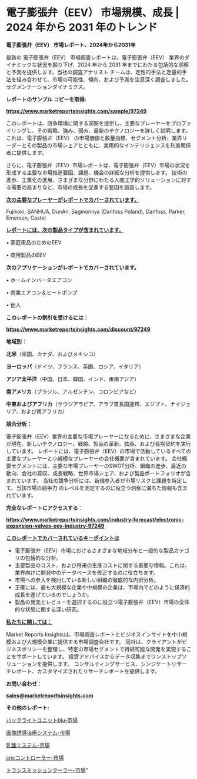 # 電子膨張弁（EEV） 市場規模、成長 | 2024 年から 2031 年のトレンド

<strong>電子膨張弁（EEV） 市場レポート、2024年から2031年</strong>

最新の 電子膨張弁（EEV） 市場調査レポートは、電子膨張弁（EEV） 業界のダイナミックな状況を掘り下げ、2024 年から 2031 年までにわたる包括的な洞察と予測を提供します。当社の調査アナリスト チームは、定性的手法と定量的手法を組み合わせて、市場の可能性、傾向、および予測を注意深く調査しました。 セグメンテーションダイナミクス。



<strong>レポートのサンプル コピーを取得:</strong> <a href=https://www.marketreportsinsights.com/sample/97249>

<strong><u>https://www.marketreportsinsights.com/sample/97249</u></strong></a>

このレポートは、競争環境に関する洞察を提供し、主要なプレーヤーをプロファイリングし、その戦略、強み、弱み、最新のテクノロジーを詳しく説明します。 これは、電子膨張弁（EEV） の市場価値と数量指標、セグメント分析、業界リーダーとその製品の市場シェアとともに、実用的なインテリジェンスを利害関係者に提供します。

さらに、電子膨張弁（EEV）市場レポートは、電子膨張弁（EEV）市場の状況を形成する主要な市場推進要因、課題、機会の詳細な分析を提供します。 技術の進歩、工業化の進展、さまざまな分野にわたる人間工学的ソリューションに対する需要の高まりなど、市場の成長を促進する要因を調査します。



<strong><u>次の主要なプレーヤーがレポートでカバーされています。</u></strong>

Fujikoki, SANHUA, DunAn, Saginomiya (Danfoss Poland), Danfoss, Parker, Emerson, Castel



<strong><u><b>レポートには、次の製品タイプが含まれています。</b></u></strong>

• 家庭用品のためのEEV

• 商用製品のEEV



<strong><b>次のアプリケーションがレポートでカバーされています。</b></strong>

• ホームインバータエアコン

• 商業エアコン＆ヒートポンプ

• 他人



<strong><b>このレポートの割引を受けるには：</b></strong><a href=https://www.marketreportsinsights.com/discount/97249>

<strong><u>https://www.marketreportsinsights.com/discount/97249</u></strong></a>



<strong>地域別：</strong>



<strong>北米</strong>（米国、カナダ、およびメキシコ）



<strong>ヨーロッパ</strong>（ドイツ、フランス、英国、ロシア、イタリア）



<strong>アジア太平洋</strong>（中国、日本、韓国、インド、東南アジア）



<strong>南アメリカ</strong>（ブラジル、アルゼンチン、コロンビアなど）



<strong>中東およびアフリカ</strong>（サウジアラビア、アラブ首長国連邦、エジプト、ナイジェリア、および南アフリカ）



<strong>競合分析：</strong>

電子膨張弁（EEV）業界の主要な市場プレーヤーになるために、さまざまな企業が現在、新しいテクノロジー、戦略、製品の革新、拡張、および長期契約を実行しています。 レポートには、電子膨張弁（EEV）の市場で活動しているすべての主要なプレーヤーと小規模なプレーヤーの会社概要が含まれています。 会社概要セグメントには、主要な市場プレーヤーのSWOT分析、組織の進歩、最近の動向、会社の買収、成長戦略、世界市場シェア、および製品ポートフォリオが含まれています。 当社の競争分析には、新規参入者が市場リスクと課題を特定して、当該市場の競争力 のレベルを測定するのに役立つ洞察に満ちた情報も含まれています。



<strong>完全なレポートにアクセスする</strong>：

<a href=https://www.marketreportsinsights.com/industry-forecast/electronic-expansion-valves-eev-industry-97249>

<strong><u>https://www.marketreportsinsights.com/industry-forecast/electronic-expansion-valves-eev-industry-97249</u></strong></a>



<strong><u><b>このレポートでカバーされているキーポイントは</b></u></strong>
<ul>
  <li>電子膨張弁（EEV）市場におけるさまざまな地域分布と一般的な製品カテゴリの包括的な分析。</li>
  <li>主要製品のコスト、および将来の生産コストに関する重要な情報。これは、業界向けに開発中のデータベースを修正するのに役立ちます。</li>
  <li>市場への参入を検討している新しい組織の徹底的な内訳分析。</li>
  <li>正確には、最も大規模な企業や中規模の企業は、市場内でどのように経済的成長を遂げているのでしょうか。</li>
  <li>製品の発売とレビューを選択するのに役立つ電子膨張弁（EEV）市場の全体的な状態に関する深い研究。</li>
</ul>


<strong><u><b>私たちに関しては：</b></u></strong>

Market Reports Insightsは、市場調査レポートとビジネスインサイトを中小規模および大規模企業に提供する市場調査会社です。 同社は、クライアントがビジネスポリシーを整理し、特定の市場セグメントで持続可能な開発を実現することをサポートしています。 投資アドバイスからデータ収集までワンストップソリューションを提供します。 コンサルティングサービス、シンジケートリサーチレポート、カスタマイズされたリサーチレポートを提供します。



<strong><b>お問い合わせ</b></strong>：

<a href=mailto:sales@marketreportsinsights.com>

<strong><u>sales@marketreportsinsights.com</u></strong></a>



<strong>その他のレポート:</strong>

<a href=https://www.linkedin.com/pulse/バックライトユニットblu-市場-2023-収益と成長ドライバー-2030-dldlf/>バックライトユニットblu-市場</a>

<a href=https://www.linkedin.com/pulse/画像誘導治療システム-市場-2023-swot-分析と成長率-2030-analytics-achievers-24-analysis-pwsjf/>画像誘導治療システム-市場</a>

<a href=https://www.linkedin.com/pulse/乳酸エステル-市場-2023-総合分析と事業成長戦略-2030-pr-news-hub-o3opc/>乳酸エステル-市場</a>

<a href=https://www.linkedin.com/pulse/cncコントローラー-市場-2023-年のダイナミクスとビジネストレンド-2030-8mxwf/>cncコントローラー-市場</a>

<a href=https://www.linkedin.com/pulse/トランスミッションクーラー-市場-2023-新興市場-将来の動向と市場需要-sbn9f/>トランスミッションクーラー-市場</a>"
